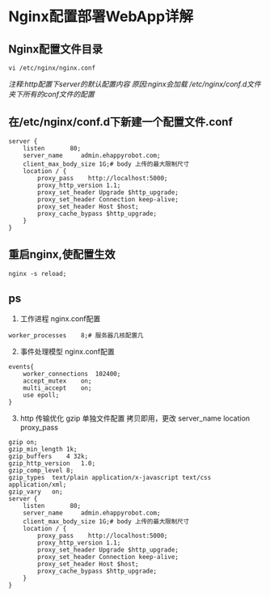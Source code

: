 # Nginx配置部署WebApp详解

## Nginx配置文件目录

``` shell
vi /etc/nginx/nginx.conf
```
*注释:http配置下server的默认配置内容 原因:nginx会加载 /etc/nginx/conf.d文件夹下所有的conf文件的配置*

## 在/etc/nginx/conf.d下新建一个配置文件.conf

``` shell
server {
    listen       80;
    server_name     admin.ehappyrobot.com;
    client_max_body_size 1G;# body 上传的最大限制尺寸
    location / {
        proxy_pass    http://localhost:5000;
        proxy_http_version 1.1;
        proxy_set_header Upgrade $http_upgrade;
        proxy_set_header Connection keep-alive;
        proxy_set_header Host $host;
        proxy_cache_bypass $http_upgrade;
    }
}
```

## 重启nginx,使配置生效

``` shell
nginx -s reload;
```

## ps

1. 工作进程 nginx.conf配置

``` shell
worker_processes    8;# 服务器几核配置几
```

2. 事件处理模型 nginx.conf配置

``` shell
events{
    worker_connections  102400;
    accept_mutex    on;
    multi_accept    on;
    use epoll;
}
```

3. http 传输优化 gzip 单独文件配置 拷贝即用，更改 server_name location proxy_pass

``` shell
gzip on;
gzip_min_length 1k;
gzip_buffers    4 32k;
gzip_http_version   1.0;
gzip_comp_level 8;
gzip_types  text/plain application/x-javascript text/css application/xml;
gzip_vary   on;
server {
    listen       80;
    server_name     admin.ehappyrobot.com;
    client_max_body_size 1G;# body 上传的最大限制尺寸
    location / {
        proxy_pass    http://localhost:5000;
        proxy_http_version 1.1;
        proxy_set_header Upgrade $http_upgrade;
        proxy_set_header Connection keep-alive;
        proxy_set_header Host $host;
        proxy_cache_bypass $http_upgrade;
    }
}
```

